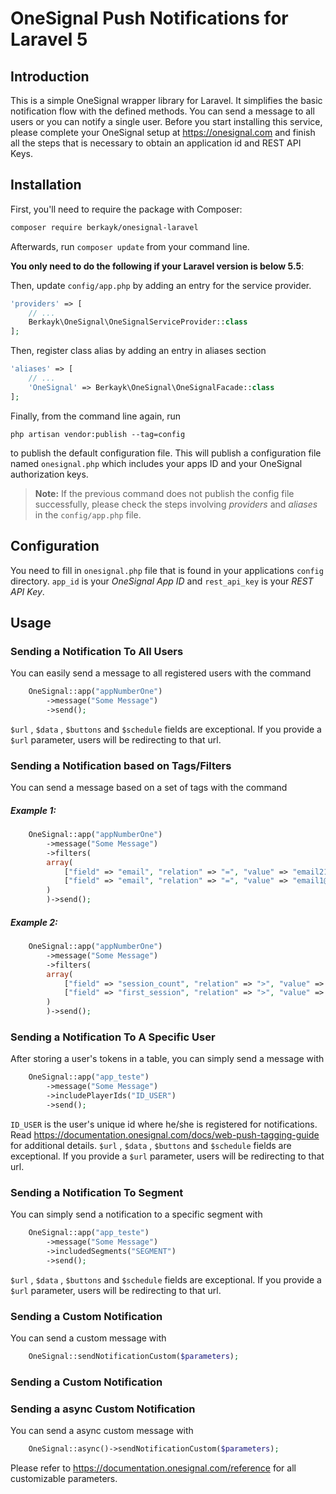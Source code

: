 #  OneSignal Push Notifications for Laravel 5

## Introduction

This is a simple OneSignal wrapper library for Laravel. It simplifies the basic
notification flow with the defined methods. You can send a message to all users
or you can notify a single user. Before you start installing this service, 
please complete your OneSignal setup at https://onesignal.com and finish all 
the steps that is necessary to obtain an application id and REST API Keys.


## Installation

First, you'll need to require the package with Composer:

```sh
composer require berkayk/onesignal-laravel
```

Afterwards, run `composer update` from your command line.

**You only need to do the following if your Laravel version is below 5.5**:

Then, update `config/app.php` by adding an entry for the service provider.

```php
'providers' => [
	// ...
	Berkayk\OneSignal\OneSignalServiceProvider::class
];
```

Then, register class alias by adding an entry in aliases section

```php
'aliases' => [
	// ...
	'OneSignal' => Berkayk\OneSignal\OneSignalFacade::class
];
```


Finally, from the command line again, run 

```
php artisan vendor:publish --tag=config
``` 

to publish the default configuration file. 
This will publish a configuration file named `onesignal.php` which includes 
your apps ID and your OneSignal authorization keys.


> **Note:** If the previous command does not publish the config file successfully, 
> please check the steps involving *providers* and *aliases* in the `config/app.php` file.


## Configuration

You need to fill in `onesignal.php` file that is found in your applications `config` directory.
`app_id` is your *OneSignal App ID* and `rest_api_key` is your *REST API Key*.

## Usage

### Sending a Notification To All Users

You can easily send a message to all registered users with the command

```php
    OneSignal::app("appNumberOne")
        ->message("Some Message")                    
        ->send();
```
    
`$url` , `$data` , `$buttons` and `$schedule` fields are exceptional. If you 
provide a `$url` parameter, users will be redirecting to that url.
    

### Sending a Notification based on Tags/Filters

You can send a message based on a set of tags with the command

  ##### Example 1:

```php
    OneSignal::app("appNumberOne")
        ->message("Some Message") 
        ->filters(
	    array(
	        ["field" => "email", "relation" => "=", "value" => "email21@example.com"],
	        ["field" => "email", "relation" => "=", "value" => "email1@example.com"],
	    )
        )->send();
```
    
  ##### Example 2:

```php
    OneSignal::app("appNumberOne")
        ->message("Some Message") 
        ->filters(
	    array(
	        ["field" => "session_count", "relation" => ">", "value" => '2'],
	        ["field" => "first_session", "relation" => ">", "value" => '2000'],
	    )
        )->send();
```

### Sending a Notification To A Specific User

After storing a user's tokens in a table, you can simply send a message with

```php
    OneSignal::app("app_teste")
        ->message("Some Message") 
        ->includePlayerIds("ID_USER")
        ->send();
```
    
`ID_USER` is the user's unique id where he/she is registered for notifications. 
Read https://documentation.onesignal.com/docs/web-push-tagging-guide for additional details.
`$url` , `$data` , `$buttons` and `$schedule` fields are exceptional. If you provide 
a `$url` parameter, users will be redirecting to that url.


### Sending a Notification To Segment

You can simply send a notification to a specific segment with

```php
    OneSignal::app("app_teste")
    	->message("Some Message") 
    	->includedSegments("SEGMENT")
    	->send();
```
    
`$url` , `$data` , `$buttons` and `$schedule` fields are exceptional. If you 
provide a `$url` parameter, users will be redirecting to that url.

### Sending a Custom Notification

You can send a custom message with 

```php
    OneSignal::sendNotificationCustom($parameters);
```
    
### Sending a Custom Notification

### Sending a async Custom Notification
You can send a async custom message with 

```php
    OneSignal::async()->sendNotificationCustom($parameters);
```    
    
Please refer to https://documentation.onesignal.com/reference for all customizable parameters.

